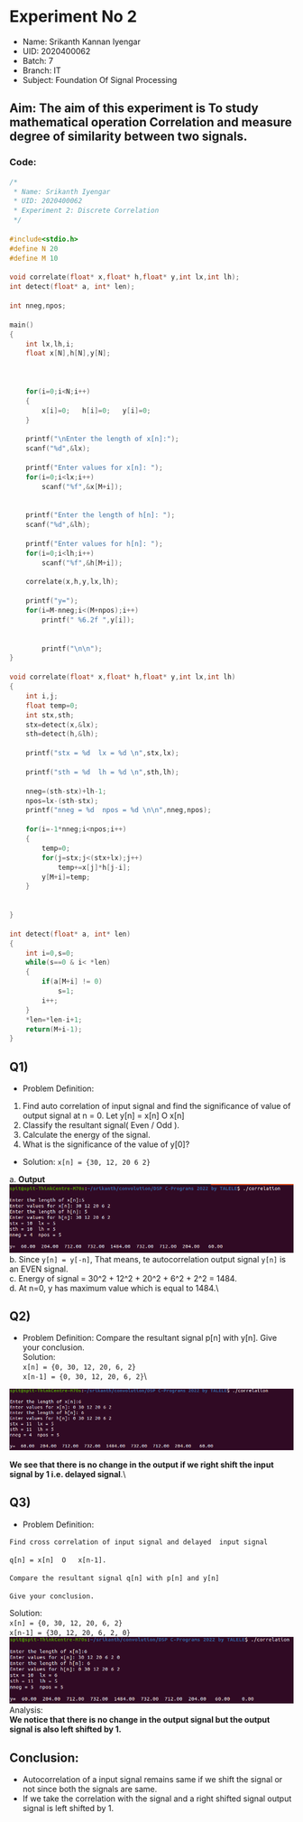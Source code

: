 # Experiment No 2
- Name: Srikanth Kannan Iyengar
- UID: 2020400062
- Batch: 7
- Branch: IT
- Subject: Foundation Of Signal Processing

## Aim: The aim of this experiment is To study mathematical operation  Correlation and measure degree of similarity between two signals.

### Code:
```c
/*
 * Name: Srikanth Iyengar
 * UID: 2020400062
 * Experiment 2: Discrete Correlation
 */

#include<stdio.h>
#define N 20
#define M 10

void correlate(float* x,float* h,float* y,int lx,int lh);
int detect(float* a, int* len);

int nneg,npos;

main()
{
	int lx,lh,i;
	float x[N],h[N],y[N];



	for(i=0;i<N;i++)
	{
		x[i]=0;   h[i]=0;   y[i]=0;
	}

	printf("\nEnter the length of x[n]:");
	scanf("%d",&lx);

	printf("Enter values for x[n]: ");
	for(i=0;i<lx;i++)
		scanf("%f",&x[M+i]);


	printf("Enter the length of h[n]: ");
	scanf("%d",&lh);

	printf("Enter values for h[n]: ");
	for(i=0;i<lh;i++)
		scanf("%f",&h[M+i]);

	correlate(x,h,y,lx,lh);

	printf("y=");
	for(i=M-nneg;i<(M+npos);i++)
		printf(" %6.2f ",y[i]);


        printf("\n\n");
}

void correlate(float* x,float* h,float* y,int lx,int lh)
{
	int i,j;
	float temp=0;
	int stx,sth;
	stx=detect(x,&lx);
	sth=detect(h,&lh);

	printf("stx = %d  lx = %d \n",stx,lx);

	printf("sth = %d  lh = %d \n",sth,lh);

	nneg=(sth-stx)+lh-1;
	npos=lx-(sth-stx);
	printf("nneg = %d  npos = %d \n\n",nneg,npos);

	for(i=-1*nneg;i<npos;i++)
	{
		temp=0;
		for(j=stx;j<(stx+lx);j++)
			temp+=x[j]*h[j-i];
		y[M+i]=temp;
	}

	
}

int detect(float* a, int* len)
{
	int i=0,s=0;
	while(s==0 & i< *len)
	{
		if(a[M+i] != 0)
			s=1;
		i++;
	}
	*len=*len-i+1;
	return(M+i-1);
}
```

## Q1)
- Problem Definition:
1. Find auto correlation of input signal and find the significance of value of output signal at n = 0. Let y[n] = x[n] O x[n]
2.  Classify the resultant signal( Even / Odd ).
3.  Calculate the energy of the signal.
4. What is the significance of the value of y[0]?
- Solution:
`x[n] = {30, 12, 20 6 2}`

a. **Output**\
![Q1](https://raw.githubusercontent.com/srikanth-iyengar/SPIT-ocw/main/DSP/q1.png)\
b. Since `y[n] = y[-n]`, That means, te autocorrelation output signal `y[n]` is an EVEN signal.\
c. Energy of signal = 30^2 + 12^2 + 20^2 + 6^2 + 2^2 = 1484.\
d. At n=0, y has maximum value which is equal to 1484.\

## Q2)
- Problem Definition: Compare the resultant signal p[n] with y[n]. Give your conclusion.\
Solution:\
`x[n] = {0, 30, 12, 20, 6, 2}`\
`x[n-1] = {0, 30, 12, 20, 6, 2}`\


![Q2](https://raw.githubusercontent.com/srikanth-iyengar/SPIT-ocw/main/DSP/q2.png)

**We see that there is no change in the output if we right shift the input signal by 1 i.e. delayed signal**.\

## Q3)
- Problem Definition:
```
Find cross correlation of input signal and delayed  input signal

q[n] = x[n]  O   x[n-1].

Compare the resultant signal q[n] with p[n] and y[n]                         

Give your conclusion.
 ```
 Solution:\
`x[n] = {0, 30, 12, 20, 6, 2}`\
`x[n-1] = {30, 12, 20, 6, 2, 0}`\
![Q3](https://raw.githubusercontent.com/srikanth-iyengar/SPIT-ocw/main/DSP/q3.png)\
Analysis:\
**We notice that there is no change in the output signal but the output signal is also left shifted by 1.**
## Conclusion:
- Autocorrelation of a input signal remains same if we shift the signal or not since both the signals are same.
- If we take the correlation with the signal and a right shifted signal output signal is left shifted by 1.
